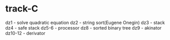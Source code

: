 # track-C
dz1 - solve quadratic equation
dz2 - string sort(Eugene Onegin)
dz3 - stack
dz4 - safe stack
dz5-6 - processor
dz8 - sorted binary tree
dz9 - akinator
dz10-12 - derivator
